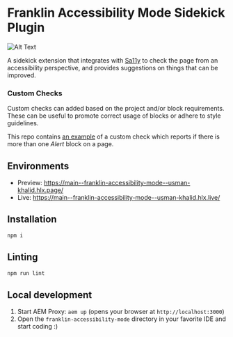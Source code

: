 # Franklin Accessibility Mode Sidekick Plugin

![Alt Text](docs/a11y-mode-demo.gif)

A sidekick extension that integrates with [Sa11y](https://sa11y.netlify.app/) to check the page from an accessibility perspective, and provides suggestions on things that can be improved. 

### Custom Checks
Custom checks can added based on the project and/or block requirements. These can be useful to promote correct usage of blocks or adhere to style guidelines.

This repo contains [an example](https://github.com/usman-khalid/franklin-accessibility-mode/blob/main/tools/sidekick/plugins/accessibility-mode/custom-checks/custom-checks.js#L12) of a custom check which reports if there is more than one _Alert_ block on a page.


## Environments
- Preview: https://main--franklin-accessibility-mode--usman-khalid.hlx.page/
- Live: https://main--franklin-accessibility-mode--usman-khalid.hlx.live/

## Installation

```sh
npm i
```

## Linting

```sh
npm run lint
```

## Local development

1. Start AEM Proxy: `aem up` (opens your browser at `http://localhost:3000`)
1. Open the `franklin-accessibility-mode` directory in your favorite IDE and start coding :)
